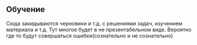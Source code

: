 ## Обучение

Сюда закидываются черновики и т.д. с решениями задач, изучением материала и т.д.
Тут многое будет в не презентабельном виде. Вероятно где то будут совершаться ошибки(сознательно и не сознательно) 
